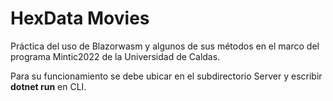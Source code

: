 # HexData Movies
Práctica del uso de Blazorwasm y algunos de sus métodos en el marco del
programa Mintic2022 de la Universidad de Caldas.

Para su funcionamiento se debe ubicar en el subdirectorio Server y escribir **dotnet run** en CLI.
